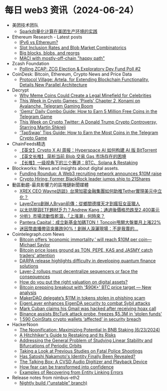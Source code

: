 # 每日 web3 资讯（2024-06-24）

- 美团技术团队
  - [Spark向量化计算在美团生产环境的实践](https://tech.meituan.com/2024/06/23/spark-gluten-velox.html)
- Ethereum Research - Latest posts
  - [IPv6 vs Ethereum?](https://ethresear.ch/t/ipv6-vs-ethereum/19829#post_3)
  - [Slot Inclusion Rates and Blob Market Combinatorics](https://ethresear.ch/t/slot-inclusion-rates-and-blob-market-combinatorics/19817#post_3)
  - [Big blocks, blobs, and reorgs](https://ethresear.ch/t/big-blocks-blobs-and-reorgs/19674#post_5)
  - [MACI with mostly-off-chain "happy path"](https://ethresear.ch/t/maci-with-mostly-off-chain-happy-path/19527#post_11)
- Zcash Foundation
  - [Polling ZCAP: ZCG Election & Exploratory Dev Fund Poll #2](https://zfnd.org/zcg-election-dev-fund-poll-june-2024/)
- CoinDesk: Bitcoin, Ethereum, Crypto News and Price Data
  - [Protocol Village: Artela, for Extending Blockchain Functionality, Details New Parallel Architecture](https://www.coindesk.com/tech/2024/06/20/protocol-village/?utm_medium=referral&utm_source=rss&utm_campaign=headlines)
- Decrypt
  - [Why Meme Coins Could Create a Legal Minefield for Celebrities](https://decrypt.co/236699/why-meme-coins-legal-minefield-celebrities)
  - [This Week in Crypto Games: 'Pixels' Chapter 2, Konami on Avalanche, Telegram Gaming Boom](https://decrypt.co/236492/this-week-crypto-games-pixels-chapter-2-konami-avalanche-telegram)
  - [‘Gemz’ Daily Combo Guide: How to Earn 5 Million Free Coins in the Telegram Game](https://decrypt.co/resources/gemz-daily-combo-guide-free-coins-telegram-game)
  - [This Week on Crypto Twitter: A Donald Trump Crypto Controversy, Starring Martin Shkreli](https://decrypt.co/236504/this-week-on-crypto-twitter-a-donald-trump-crypto-controversy-starring-martin-shkreli)
  - ['TapSwap' Tips Guide: How to Earn the Most Coins in the Telegram Crypto Game](https://decrypt.co/resources/tapswap-tips-guide-earn-most-coins-telegram-crypto-game)
- ChainFeeds精选
  - [【英文】Crypto X AI 周报：Hyperspace AI 如何构建 AI 版 BitTorrent](https://www.chainfeeds.xyz/feed/detail/a1988157-7684-41b7-af47-557540541673)
  - [【英文长推】 简析当前 Blob 交易 Gas 市场存在的困境](https://www.chainfeeds.xyz/feed/detail/c6015f3f-c252-4bb4-8fbf-6282b29a5ff7)
  - [【长推】一级视角下的三个赛道：BTC、Solana & Restaking](https://www.chainfeeds.xyz/feed/detail/944527ad-916f-4a4c-8312-5e2a9ceb07f8)
- Blockworks: News and insights about digital assets.
  - [Funding Roundup: A Web3 recruiting network announces $10M raise](https://blockworks.co/news/bondex-gamifies-recruiting-with-web3-blockchain)
  - [Crypto Hiring: Former BlackRock leader jumps ship to 21Shares](https://blockworks.co/news/former-blackrock-exec-joins-21shares)
- 動區動趨-最具影響力的區塊鏈新聞媒體
  - [XREX CEO Wayne訪談》台灣加密金融集團如何助推Tether實現美元中立化？](https://www.blocktempo.com/interview-with-xrex-ceo-wayne/)
  - [LayerZero創辦人Bryan前傳：從鄉間德撲天才到瘋狂女巫獵人](https://www.blocktempo.com/the-prequel-of-layerzero-founder-bryan-from-rural-poker-genius-to-mad-witch-hunter/)
  - [以太坊現貨ETF題材乏力？Andrew Kang：通過後價格恐跌至2,400美元](https://www.blocktempo.com/is-the-ethereum-spot-etf-narrative-weak-andrew-kang-price-may-drop-to-2400-after-approval/)
  - [分析》市場流動性乾涸，「上漲潮」何時來？](https://www.blocktempo.com/when-will-liquidity-flood-the-market/)
  - [Pantera Capital：成立新基金加碼TON！Toncoin甩開大盤單月上漲22%](https://www.blocktempo.com/pantera-capital-launches-new-fund-to-double-down-on-ton/)
  - [迷因幣直播帶貨突暴跌90%！創辦人淚灑現場：不是我賣的…](https://www.blocktempo.com/meme-coin-livestream-promotion-crashes-90/)
- Cointelegraph.com News
  - [Bitcoin offers ‘economic immortality,’ will reach $10M per coin— Michael Saylor](https://cointelegraph.com/news/bitcoin-offers-economic-immortality-will-reach-10m-per-coin-michael-saylor)
  - [Bitcoin price loses ground as TON, PEPE, KAS and JASMY catch traders’ attention](https://cointelegraph.com/news/bitcoin-price-loses-ground-as-ton-pepe-kas-and-jasmy-catch-traders-attention)
  - [DARPA release highlights difficulty in developing quantum finance solutions](https://cointelegraph.com/news/darpa-release-difficulty-developing-quantum-computer-finance-solutions)
  - [Layer-2 rollups must decentralize sequencers or face the consequences](https://cointelegraph.com/news/layer-2-rollups-must-decentralize-sequencers)
  - [How do you put the right valuation on digital assets?](https://cointelegraph.com/news/6-steps-putting-valuation-digital-assets)
  - [Bitcoin prepping breakout with &#039;$90K+&#039; BTC price target — New analysis](https://cointelegraph.com/news/bitcoin-prepping-breakout-90k-btc-price-target-new-analysis)
  - [MakerDAO delegate’s $11M in tokens stolen in phishing scam](https://cointelegraph.com/news/makerdao-delegate-loses-11m-in-phishing-scam)
  - [EigenLayer enhances EigenDA security to combat Sybil attacks](https://cointelegraph.com/news/eigenlayer-enhances-eigenda-security-ethereum-mainnet)
  - [Mark Cuban claims his Gmail was hacked after receiving hoax call](https://cointelegraph.com/news/billionaire-investor-mark-cuban-gmail-hacked-hot-wallet-cryptocurrency)
  - [Binance assists BtcTurk attack probe, freezes $5.3M in ‘stolen funds’](https://cointelegraph.com/news/cryptocurrency-exchange-binance-btcturk-turkey-richard-teng)
  - [1,590 CoinStats crypto wallets ‘affected’ in security breach](https://cointelegraph.com/news/cryptocurrency-portfolio-manager-coinstats-security-breach-wallets)
- HackerNoon
  - [The Noonification: Maximizing Potential In BNB Staking (6/23/2024)](https://hackernoon.com/6-23-2024-noonification?source=rss)
  - [A Hitchhiker's Guide to Restaking and Its Risks](https://hackernoon.com/a-hitchhikers-guide-to-restaking-and-its-risks?source=rss)
  - [Addressing the General Problem of Studying Linear Stability and Bifurcations of Periodic Orbits](https://hackernoon.com/addressing-the-general-problem-of-studying-linear-stability-and-bifurcations-of-periodic-orbits?source=rss)
  - [Taking a Look at Previous Studies on Fatal Police Shootings](https://hackernoon.com/taking-a-look-at-previous-studies-on-fatal-police-shootings?source=rss)
  - [Has Satoshi Nakamoto's Identity Finally Been Revealed?](https://hackernoon.com/has-satoshi-nakamotos-identity-finally-been-revealed?source=rss)
  - [The Talking Box: A CVSD Audio Digitizer and Playback Device](https://hackernoon.com/the-talking-box-a-cvsd-audio-digitizer-and-playback-device?source=rss)
  - [How fear can be transformed into confidence](https://hackernoon.com/how-fear-can-be-transformed-into-confidence?source=rss)
  - [Examples of Recovering from Entity
Linking Errors](https://hackernoon.com/examples-of-recovering-from-entity-linking-errors?source=rss)
- Release notes from nimbus-eth2
  - [Nightly build ("unstable" branch)](https://github.com/status-im/nimbus-eth2/releases/tag/nightly)
